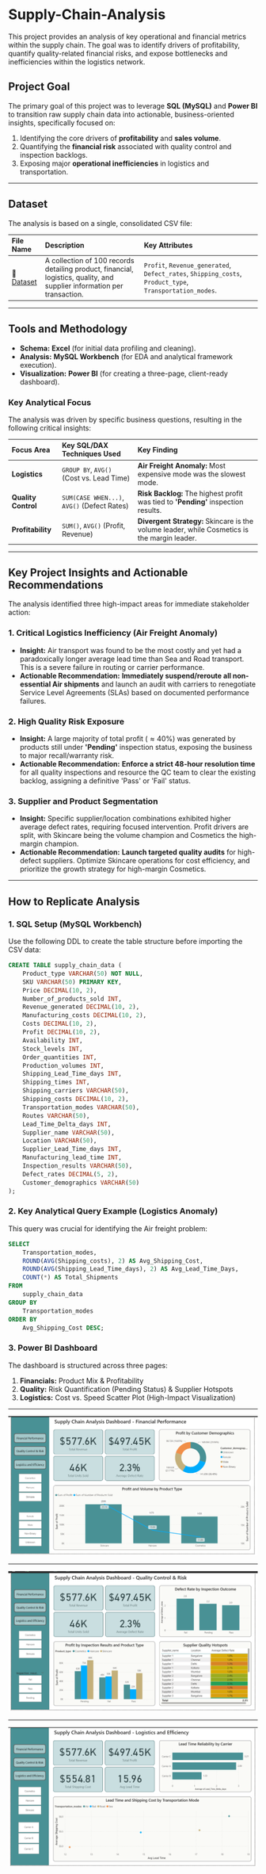 # Supply-Chain-Analysis
This project provides an analysis of key operational and financial metrics within the supply chain. The goal was to identify drivers of profitability, quantify quality-related financial risks, and expose bottlenecks and inefficiencies within the logistics network.

## Project Goal

The primary goal of this project was to leverage **SQL (MySQL)** and **Power BI** to transition raw supply chain data into actionable, business-oriented insights, specifically focused on:

1.  Identifying the core drivers of **profitability** and **sales volume**.
2.  Quantifying the **financial risk** associated with quality control and inspection backlogs.
3.  Exposing major **operational inefficiencies** in logistics and transportation.

-----

## Dataset

The analysis is based on a single, consolidated CSV file:

| File Name | Description | Key Attributes |
| :--- | :--- | :--- |
| 🔗 [Dataset](https://github.com/emmanuel-kariuki/Supply-Chain-Analysis/blob/main/cleaned_supply_chain_data.csv)  | A collection of 100 records detailing product, financial, logistics, quality, and supplier information per transaction. | `Profit`, `Revenue_generated`, `Defect_rates`, `Shipping_costs`, `Product_type`, `Transportation_modes`. |

-----

## Tools and Methodology

  * **Schema:** **Excel** (for initial data profiling and cleaning).
  * **Analysis:** **MySQL Workbench** (for EDA and analytical framework execution).
  * **Visualization:** **Power BI** (for creating a three-page, client-ready dashboard).

### Key Analytical Focus

The analysis was driven by specific business questions, resulting in the following critical insights:

| Focus Area | Key SQL/DAX Techniques Used | Key Finding |
| :--- | :--- | :--- |
| **Logistics** | `GROUP BY`, `AVG()` (Cost vs. Lead Time) | **Air Freight Anomaly:** Most expensive mode was the slowest mode. |
| **Quality Control**| `SUM(CASE WHEN...)`, `AVG()` (Defect Rates) | **Risk Backlog:** The highest profit was tied to **'Pending'** inspection results. |
| **Profitability**| `SUM()`, `AVG()` (Profit, Revenue) | **Divergent Strategy:** Skincare is the volume leader, while Cosmetics is the margin leader. |

-----

## Key Project Insights and Actionable Recommendations

The analysis identified three high-impact areas for immediate stakeholder action:

### 1\. Critical Logistics Inefficiency (Air Freight Anomaly)

  * **Insight:** Air transport was found to be the most costly and yet had a paradoxically longer average lead time than Sea and Road transport. This is a severe failure in routing or carrier performance.
  * **Actionable Recommendation:** **Immediately suspend/reroute all non-essential Air shipments** and launch an audit with carriers to renegotiate Service Level Agreements (SLAs) based on documented performance failures.

### 2\. High Quality Risk Exposure

  * **Insight:** A large majority of total profit ($\approx 40\%$) was generated by products still under **'Pending'** inspection status, exposing the business to major recall/warranty risk.
  * **Actionable Recommendation:** **Enforce a strict 48-hour resolution time** for all quality inspections and resource the QC team to clear the existing backlog, assigning a definitive 'Pass' or 'Fail' status.

### 3\. Supplier and Product Segmentation

  * **Insight:** Specific supplier/location combinations exhibited higher average defect rates, requiring focused intervention. Profit drivers are split, with Skincare being the volume champion and Cosmetics the high-margin champion.
  * **Actionable Recommendation:** **Launch targeted quality audits** for high-defect suppliers. Optimize Skincare operations for cost efficiency, and prioritize the growth strategy for high-margin Cosmetics.

-----

## How to Replicate Analysis

### 1\. SQL Setup (MySQL Workbench)

Use the following DDL to create the table structure before importing the CSV data:

```sql
CREATE TABLE supply_chain_data (
    Product_type VARCHAR(50) NOT NULL,
    SKU VARCHAR(50) PRIMARY KEY,
    Price DECIMAL(10, 2),
    Number_of_products_sold INT,
    Revenue_generated DECIMAL(10, 2),
    Manufacturing_costs DECIMAL(10, 2),
    Costs DECIMAL(10, 2),
    Profit DECIMAL(10, 2),
    Availability INT,
    Stock_levels INT,
    Order_quantities INT,
    Production_volumes INT,
    Shipping_Lead_Time_days INT,
    Shipping_times INT,
    Shipping_carriers VARCHAR(50),
    Shipping_costs DECIMAL(10, 2),
    Transportation_modes VARCHAR(50),
    Routes VARCHAR(50),
    Lead_Time_Delta_days INT,
    Supplier_name VARCHAR(50),
    Location VARCHAR(50),
    Supplier_Lead_Time_days INT,
    Manufacturing_lead_time INT,
    Inspection_results VARCHAR(50),
    Defect_rates DECIMAL(5, 2),
    Customer_demographics VARCHAR(50)
);
```

### 2\. Key Analytical Query Example (Logistics Anomaly)

This query was crucial for identifying the Air freight problem:

```sql
SELECT
    Transportation_modes,
    ROUND(AVG(Shipping_costs), 2) AS Avg_Shipping_Cost,
    ROUND(AVG(Shipping_Lead_Time_days), 2) AS Avg_Lead_Time_Days,
    COUNT(*) AS Total_Shipments
FROM
    supply_chain_data
GROUP BY
    Transportation_modes
ORDER BY
    Avg_Shipping_Cost DESC;
```

### 3\. Power BI Dashboard

The dashboard is structured across three pages:

1.  **Financials:** Product Mix & Profitability
2.  **Quality:** Risk Quantification (Pending Status) & Supplier Hotspots
3.  **Logistics:** Cost vs. Speed Scatter Plot (High-Impact Visualization)

-----
![Dashboard Screenshot 1](https://github.com/emmanuel-kariuki/Supply-Chain-Analysis/blob/main/Dashboard%20Screenshot%201.png?raw=true)

-----
![Dashboard Screenshot 2](https://github.com/emmanuel-kariuki/Supply-Chain-Analysis/blob/main/Dashboard%20Screenshot%202.png?raw=true)

-----
![Dashboard Screenshot 3](https://github.com/emmanuel-kariuki/Supply-Chain-Analysis/blob/main/Dashboard%20Screenshot%203.png?raw=true)
